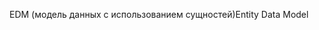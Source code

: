 <span data-ttu-id="b9635-101">EDM (модель данных с использованием сущностей)</span><span class="sxs-lookup"><span data-stu-id="b9635-101">Entity Data Model</span></span>